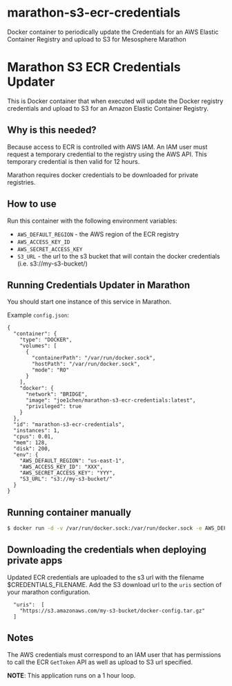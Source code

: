 # marathon-s3-ecr-credentials
Docker container to periodically update the Credentials for an AWS Elastic Container Registry and upload to S3 for Mesosphere Marathon

# Marathon S3 ECR Credentials Updater

This is Docker container that when executed will update the Docker registry credentials and upload to S3 for an Amazon Elastic Container Registry.

## Why is this needed?

Because access to ECR is controlled with AWS IAM.
An IAM user must request a temporary credential to the registry using the AWS API.
This temporary credential is then valid for 12 hours.

Marathon requires docker credentials to be downloaded for private registries.

## How to use

Run this container with the following environment variables:
* `AWS_DEFAULT_REGION` - the AWS region of the ECR registry
* `AWS_ACCESS_KEY_ID`
* `AWS_SECRET_ACCESS_KEY`
* `S3_URL` - the url to the s3 bucket that will contain the docker credentials (i.e. s3://my-s3-bucket/)

## Running Credentials Updater in Marathon

You should start one instance of this service in Marathon.

Example ```config.json```:
```
{
  "container": {
    "type": "DOCKER",
    "volumes": [
      {
        "containerPath": "/var/run/docker.sock",
        "hostPath": "/var/run/docker.sock",
        "mode": "RO"
      }
    ],
    "docker": {
      "network": "BRIDGE",
      "image": "joe1chen/marathon-s3-ecr-credentials:latest",
      "privileged": true
    }
  },
  "id": "marathon-s3-ecr-credentials",
  "instances": 1,
  "cpus": 0.01,
  "mem": 128,
  "disk": 200,
  "env": {
    "AWS_DEFAULT_REGION": "us-east-1",
    "AWS_ACCESS_KEY_ID": "XXX",
    "AWS_SECRET_ACCESS_KEY": "YYY",
    "S3_URL": "s3://my-s3-bucket/"
  }
}
```

## Running container manually

```bash
$ docker run -d -v /var/run/docker.sock:/var/run/docker.sock -e AWS_DEFAULT_REGION=$AWS_DEFAULT_REGION -e AWS_ACCESS_KEY_ID=$AWS_ACCESS_KEY_ID -e AWS_SECRET_ACCESS_KEY=$AWS_SECRET_ACCESS_KEY -e S3_URL=s3://my-s3-bucket/ joe1chen/marathon-s3-ecr-credentials:latest
```

## Downloading the credentials when deploying private apps

Updated ECR credentials are uploaded to the s3 url with the filename $CREDENTIALS_FILENAME.
Add the S3 download url to the ```uris``` section of your marathon configuration.

```
  "uris":  [
    "https://s3.amazonaws.com/my-s3-bucket/docker-config.tar.gz"
  ]
```

## Notes

The AWS credentials must correspond to an IAM user that has permissions to call the ECR `GetToken` API as well as upload to S3 url specified.

__NOTE__: This application runs on a 1 hour loop.
